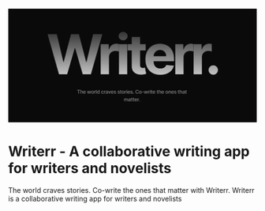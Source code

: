 ![logo](https://github.com/AkshatT5/writerr/blob/main/images/logo.png)

# Writerr - A collaborative writing app for writers and novelists
The world craves stories. Co-write the ones that matter with Writerr. Writerr is a collaborative writing app for writers and novelists
